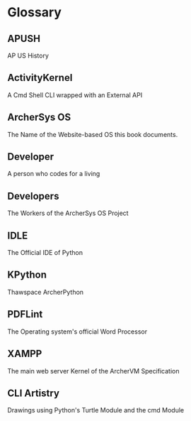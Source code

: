 # Glossary

## APUSH

AP US History

## ActivityKernel

A Cmd Shell CLI wrapped with an External API

## ArcherSys OS

The Name of the Website-based OS this book documents.

## Developer

A person who codes for a living

## Developers

The Workers of the ArcherSys OS Project

## IDLE

The Official IDE of Python

## KPython

Thawspace ArcherPython

## PDFLint

The Operating system's official Word Processor

## XAMPP

The main web server Kernel of the ArcherVM Specification

## CLI Artistry

Drawings using Python's Turtle Module and the cmd Module